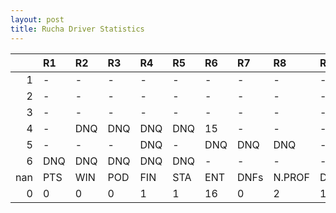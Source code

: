 ```yaml
---
layout: post 
title: Rucha Driver Statistics
--- 
```


|     | R1   | R2   | R3   | R4   | R5   | R6   | R7   | R8     | R9   | R10   | R11   | R12   | Points   | Pos   |
|----:|:-----|:-----|:-----|:-----|:-----|:-----|:-----|:-------|:-----|:------|:------|:------|:---------|:------|
|   1 | -    | -    | -    | -    | -    | -    | -    | -      | -    | -     | -     | -     | nan      | nan   |
|   2 | -    | -    | -    | -    | -    | -    | -    | -      | -    | -     | -     | -     | nan      | nan   |
|   3 | -    | -    | -    | -    | -    | -    | -    | -      | -    | -     | -     | -     | nan      | nan   |
|   4 | -    | DNQ  | DNQ  | DNQ  | DNQ  | 15   | -    | -      | -    | -     | DNQ   | -     | 0.0      | 42.0  |
|   5 | -    | -    | -    | DNQ  | -    | DNQ  | DNQ  | DNQ    | -    | DNQ   | -     | -     | 0.0      | 50.0  |
|   6 | DNQ  | DNQ  | DNQ  | DNQ  | DNQ  | -    | -    | -      | -    | nan   | nan   | nan   | 0.0      | 55.0  |
| nan | PTS  | WIN  | POD  | FIN  | STA  | ENT  | DNFs | N.PROF | DNQ  | %FIN  | PPR   | BST   | CHA      | RNK   |
|   0 | 0    | 0    | 0    | 1    | 1    | 16   | 0    | 2      | 15   | 100.0 | 0.0   | 15    | 0.0      | 58.0  |